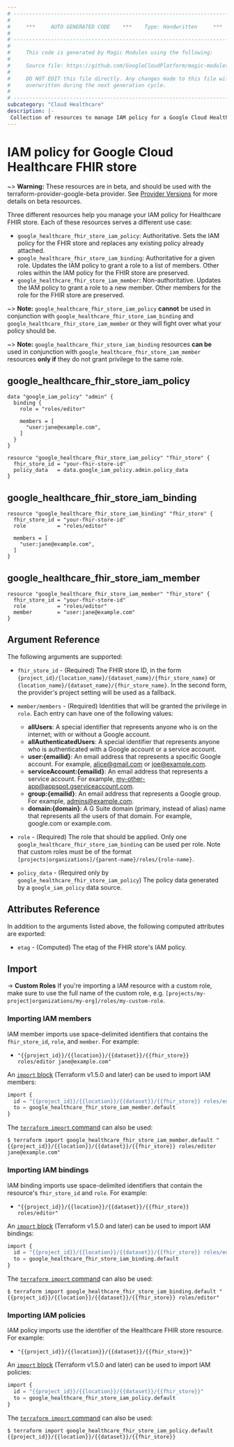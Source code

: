```yaml
---
# ----------------------------------------------------------------------------
#
#     ***     AUTO GENERATED CODE    ***    Type: Handwritten     ***
#
# ----------------------------------------------------------------------------
#
#     This code is generated by Magic Modules using the following:
#
#     Source file: https://github.com/GoogleCloudPlatform/magic-modules/tree/main/mmv1/third_party/terraform/website/docs/r/healthcare_fhir_store_iam.html.markdown
#
#     DO NOT EDIT this file directly. Any changes made to this file will be
#     overwritten during the next generation cycle.
#
# ----------------------------------------------------------------------------
subcategory: "Cloud Healthcare"
description: |-
 Collection of resources to manage IAM policy for a Google Cloud Healthcare FHIR store.
---
```


# IAM policy for Google Cloud Healthcare FHIR store

~> **Warning:** These resources are in beta, and should be used with the terraform-provider-google-beta provider.
See [Provider Versions](https://terraform.io/docs/providers/google/guides/provider_versions.html) for more details on beta resources.

Three different resources help you manage your IAM policy for Healthcare FHIR store. Each of these resources serves a different use case:

* `google_healthcare_fhir_store_iam_policy`: Authoritative. Sets the IAM policy for the FHIR store and replaces any existing policy already attached.
* `google_healthcare_fhir_store_iam_binding`: Authoritative for a given role. Updates the IAM policy to grant a role to a list of members. Other roles within the IAM policy for the FHIR store are preserved.
* `google_healthcare_fhir_store_iam_member`: Non-authoritative. Updates the IAM policy to grant a role to a new member. Other members for the role for the FHIR store are preserved.

~> **Note:** `google_healthcare_fhir_store_iam_policy` **cannot** be used in conjunction with `google_healthcare_fhir_store_iam_binding` and `google_healthcare_fhir_store_iam_member` or they will fight over what your policy should be.

~> **Note:** `google_healthcare_fhir_store_iam_binding` resources **can be** used in conjunction with `google_healthcare_fhir_store_iam_member` resources **only if** they do not grant privilege to the same role.

## google_healthcare_fhir_store_iam_policy

```hcl
data "google_iam_policy" "admin" {
  binding {
    role = "roles/editor"

    members = [
      "user:jane@example.com",
    ]
  }
}

resource "google_healthcare_fhir_store_iam_policy" "fhir_store" {
  fhir_store_id = "your-fhir-store-id"
  policy_data   = data.google_iam_policy.admin.policy_data
}
```

## google_healthcare_fhir_store_iam_binding

```hcl
resource "google_healthcare_fhir_store_iam_binding" "fhir_store" {
  fhir_store_id = "your-fhir-store-id"
  role          = "roles/editor"

  members = [
    "user:jane@example.com",
  ]
}
```

## google_healthcare_fhir_store_iam_member

```hcl
resource "google_healthcare_fhir_store_iam_member" "fhir_store" {
  fhir_store_id = "your-fhir-store-id"
  role          = "roles/editor"
  member        = "user:jane@example.com"
}
```

## Argument Reference

The following arguments are supported:

* `fhir_store_id` - (Required) The FHIR store ID, in the form
    `{project_id}/{location_name}/{dataset_name}/{fhir_store_name}` or
    `{location_name}/{dataset_name}/{fhir_store_name}`. In the second form, the provider's
    project setting will be used as a fallback.

* `member/members` - (Required) Identities that will be granted the privilege in `role`.
  Each entry can have one of the following values:
  * **allUsers**: A special identifier that represents anyone who is on the internet; with or without a Google account.
  * **allAuthenticatedUsers**: A special identifier that represents anyone who is authenticated with a Google account or a service account.
  * **user:{emailid}**: An email address that represents a specific Google account. For example, alice@gmail.com or joe@example.com.
  * **serviceAccount:{emailid}**: An email address that represents a service account. For example, my-other-app@appspot.gserviceaccount.com.
  * **group:{emailid}**: An email address that represents a Google group. For example, admins@example.com.
  * **domain:{domain}**: A G Suite domain (primary, instead of alias) name that represents all the users of that domain. For example, google.com or example.com.

* `role` - (Required) The role that should be applied. Only one
    `google_healthcare_fhir_store_iam_binding` can be used per role. Note that custom roles must be of the format
    `[projects|organizations]/{parent-name}/roles/{role-name}`.

* `policy_data` - (Required only by `google_healthcare_fhir_store_iam_policy`) The policy data generated by
  a `google_iam_policy` data source.

## Attributes Reference

In addition to the arguments listed above, the following computed attributes are
exported:

* `etag` - (Computed) The etag of the FHIR store's IAM policy.

## Import

-> **Custom Roles** If you're importing a IAM resource with a custom role, make sure to use the
 full name of the custom role, e.g. `[projects/my-project|organizations/my-org]/roles/my-custom-role`.

### Importing IAM members

IAM member imports use space-delimited identifiers that contains the `fhir_store_id`, `role`, and `member`. For example:

* `"{{project_id}}/{{location}}/{{dataset}}/{{fhir_store}} roles/editor jane@example.com"`

An [`import` block](https://developer.hashicorp.com/terraform/language/import) (Terraform v1.5.0 and later) can be used to import IAM members:

```tf
import {
  id = "{{project_id}}/{{location}}/{{dataset}}/{{fhir_store}} roles/editor jane@example.com"
  to = google_healthcare_fhir_store_iam_member.default
}
```

The [`terraform import` command](https://developer.hashicorp.com/terraform/cli/commands/import) can also be used:

```
$ terraform import google_healthcare_fhir_store_iam_member.default "{{project_id}}/{{location}}/{{dataset}}/{{fhir_store}} roles/editor jane@example.com"
```

### Importing IAM bindings

IAM binding imports use space-delimited identifiers that contain the resource's `fhir_store_id` and `role`. For example:

* `"{{project_id}}/{{location}}/{{dataset}}/{{fhir_store}} roles/editor"`

An [`import` block](https://developer.hashicorp.com/terraform/language/import) (Terraform v1.5.0 and later) can be used to import IAM bindings:

```tf
import {
  id = "{{project_id}}/{{location}}/{{dataset}}/{{fhir_store}} roles/editor"
  to = google_healthcare_fhir_store_iam_binding.default
}
```

The [`terraform import` command](https://developer.hashicorp.com/terraform/cli/commands/import) can also be used:

```
$ terraform import google_healthcare_fhir_store_iam_binding.default "{{project_id}}/{{location}}/{{dataset}}/{{fhir_store}} roles/editor"
```

### Importing IAM policies

IAM policy imports use the identifier of the Healthcare FHIR store resource. For example:

* `"{{project_id}}/{{location}}/{{dataset}}/{{fhir_store}}"`

An [`import` block](https://developer.hashicorp.com/terraform/language/import) (Terraform v1.5.0 and later) can be used to import IAM policies:

```tf
import {
  id = "{{project_id}}/{{location}}/{{dataset}}/{{fhir_store}}"
  to = google_healthcare_fhir_store_iam_policy.default
}
```

The [`terraform import` command](https://developer.hashicorp.com/terraform/cli/commands/import) can also be used:

```
$ terraform import google_healthcare_fhir_store_iam_policy.default {{project_id}}/{{location}}/{{dataset}}/{{fhir_store}}
```